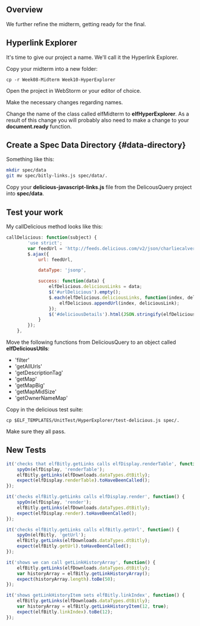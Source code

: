 ## Overview

We further refine the midterm, getting ready for the final.

## Hyperlink Explorer

It's time to give our project a name. We'll call it the Hyperlink Explorer.

Copy your midterm into a new folder:

	cp -r Week08-Midterm Week10-HyperExplorer

Open the project in WebStorm or your editor of choice.

Make the necessary changes regarding names.

Change the name of the class called elfMidterm to **elfHyperExplorer**. As a result of this change you will probably also need to make a change to your **document.ready** function.

## Create a Spec Data Directory {#data-directory}

Something like this:

```bash
mkdir spec/data
git mv spec/bitly-links.js spec/data/.
```

Copy your **delicious-javascript-links.js** file from the DelicousQuery project into **spec/data**.

## Test your work

My callDelicious method looks like this:

```javascript
callDelicious: function(subject) {
        'use strict';
        var feedUrl = 'http://feeds.delicious.com/v2/json/charliecalvert/' + subject;
        $.ajax({
            url: feedUrl,

            dataType: 'jsonp',

            success: function(data) {
                elfDelicious.deliciousLinks = data;
                $('#urlDelicious').empty();
                $.each(elfDelicious.deliciousLinks, function(index, deliciousLink) {
                    elfDelicious.appendUrl(index, deliciousLink);
                });
                $('#deliciousDetails').html(JSON.stringify(elfDelicious.deliciousLinks, null, 4));
            }
        });
    },
```

Move the following functions from DeliciousQuery to an object called **elfDeliciousUtils**:

- 'filter'
- 'getAllUrls'
- 'getDescriptionTag'
- 'getMap'
- 'getMapBig'
- 'getMapMidSize'
- 'getOwnerNameMap'

Copy in the delicious test suite:

	cp $ELF_TEMPLATES/UnitTest/HyperExplorer/test-delicious.js spec/.

Make sure they all pass.

## New Tests

```javascript
it('checks that elfBitly.getLinks calls elfDisplay.renderTable', function() {
    spyOn(elfDisplay, 'renderTable');
    elfBitly.getLinks(elfDownloads.dataTypes.dtBitly);
    expect(elfDisplay.renderTable).toHaveBeenCalled();
});

it('checks elfBitly.getLinks calls elfDisplay.render', function() {
    spyOn(elfDisplay, 'render');
    elfBitly.getLinks(elfDownloads.dataTypes.dtBitly);
    expect(elfDisplay.render).toHaveBeenCalled();
});

it('checks elfBitly.getLinks calls elfBitly.getUrl', function() {
    spyOn(elfBitly, 'getUrl');
    elfBitly.getLinks(elfDownloads.dataTypes.dtBitly);
    expect(elfBitly.getUrl).toHaveBeenCalled();
});

it('shows we can call getLinkHistoryArray', function() {
    elfBitly.getLinks(elfDownloads.dataTypes.dtBitly);
    var historyArray = elfBitly.getLinkHistoryArray();
    expect(historyArray.length).toBe(50);
});

it('shows getLinkHistoryItem sets elfBitly.linkIndex', function() {
    elfBitly.getLinks(elfDownloads.dataTypes.dtBitly);
    var historyArray = elfBitly.getLinkHistoryItem(12, true);
    expect(elfBitly.linkIndex).toBe(12);
});

```